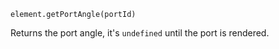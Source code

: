 <pre class="docs-method-signature"><code>element.getPortAngle(portId)</code></pre>

Returns the port angle, it's `undefined` until the port is rendered. 

